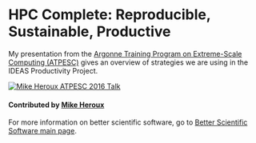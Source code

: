 # HPC Complete: Reproducible, Sustainable, Productive

My presentation from the [Argonne Training Program on Extreme-Scale Computing (ATPESC)](https://extremecomputingtraining.anl.gov/archive/atpesc-2016/ "ATPESC 2016 Homepage") gives an overview of strategies we are using in the IDEAS Productivity Project.

[![Mike Heroux ATPESC 2016 Talk](http://i3.ytimg.com/vi/B_wOVepa_WU/hqdefault.jpg)](http://www.youtube.com/watch?v=B_wOVepa_WU&list=PLGj2a3KTwhRb6LNVucPkwdpzg9OHd8jli&index=35)

#### Contributed by [Mike Heroux](http://www.sandia.gov/~maherou/ "Mike Heroux Homepage")

For more information on better scientific software, go to [Better Scientific Software main page](http://betterscientificsoftware.info).

<!--- 
Categories: planning
Topics: strategies for more effective teams
Tags: advice, strategy, team, reproducibility, productivity, sustainability
Level: 2
Prerequisites: WhatIsPlanning.md (does not exist yet)
Aggregate: none
--->
